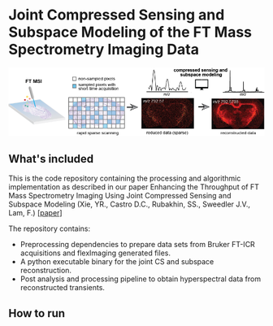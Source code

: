 # Joint Compressed Sensing and Subspace Modeling of the FT Mass Spectrometry Imaging Data

<p align="center">
  <img src="TOC_git.png" /width="700"> 
</p>

## What's included
This is the code repository containing the processing and algorithmic implementation as described in our paper Enhancing the Throughput of FT Mass Spectrometry Imaging Using Joint Compressed Sensing and Subspace Modeling (Xie, YR., Castro D.C., Rubakhin, SS., Sweedler J.V., Lam, F.) [[paper]](https://pubs.acs.org/doi/full/10.1021/acs.analchem.1c05279)

The repository contains:
- Preprocessing dependencies to prepare data sets from Bruker FT-ICR acquisitions and flexImaging generated files.
- A python executable binary for the joint CS and subspace reconstruction.
- Post analysis and processing pipeline to obtain hyperspectral data from reconstructed transients.

## How to run

